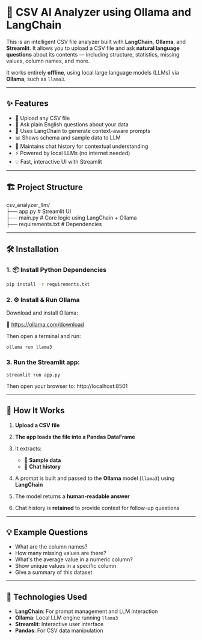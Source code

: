  # 🧠 CSV AI Analyzer using Ollama and LangChain  

This is an intelligent CSV file analyzer built with **LangChain**, **Ollama**, and **Streamlit**. It allows you to upload a CSV file and ask **natural language questions** about its contents — including structure, statistics, missing values, column names, and more.

It works entirely **offline**, using local large language models (LLMs) via **Ollama**, such as `llama3`.

---

## ✨ Features

- 📁 Upload any CSV file
- 🤖 Ask plain English questions about your data
- 🧠 Uses LangChain to generate context-aware prompts
- 📊 Shows schema and sample data to LLM
- 🔁 Maintains chat history for contextual understanding
- ⚡ Powered by local LLMs (no internet needed)
- 💡 Fast, interactive UI with Streamlit

---

## 🏗️ Project Structure

csv_analyzer_llm/            
├── app.py                 # Streamlit UI             
├── main.py                # Core logic using LangChain + Ollama    
├── requirements.txt       # Dependencies          


 ---

## 🛠️ Installation

### 1. 📦 Install Python Dependencies

```bash
pip install -r requirements.txt

```
### 2. ⚙️ Install & Run Ollama
Download and install Ollama:

🔗 https://ollama.com/download

Then open a terminal and run:

```
ollama run llama3
```

### 3. Run the Streamlit app:

```
streamlit run app.py
```
Then open your browser to:  http://localhost:8501

-----

## 🧠 How It Works

1. **Upload a CSV file**

2. **The app loads the file into a Pandas DataFrame**

3. It extracts:
   - 📄 **Sample data**
   - 💬 **Chat history**

4. A prompt is built and passed to the **Ollama** model (`llama3`) using **LangChain**

5. The model returns a **human-readable answer**

6. Chat history is **retained** to provide context for follow-up questions

---

## 💡 Example Questions

- What are the column names?
- How many missing values are there?
- What's the average value in a numeric column?
- Show unique values in a specific column
- Give a summary of this dataset

---

## 🚀 Technologies Used

- **LangChain**: For prompt management and LLM interaction
- **Ollama**: Local LLM engine running `llama3`
- **Streamlit**: Interactive user interface
- **Pandas**: For CSV data manipulation

